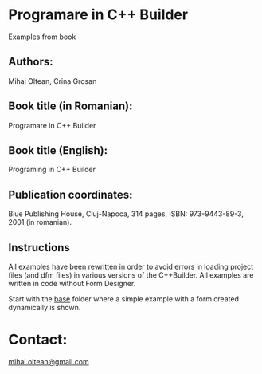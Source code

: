 # Programare in C++ Builder
Examples from book

## Authors: 
Mihai Oltean, Crina Grosan

## Book title (in Romanian):
Programare in C++ Builder

## Book title (English):
Programing in C++ Builder

## Publication coordinates:
Blue Publishing House, Cluj-Napoca, 314 pages, ISBN: 973-9443-89-3, 2001 (in romanian).

## Instructions
All examples have been rewritten in order to avoid errors in loading project files (and dfm files) in various versions of the C++Builder.
All examples are written in code without Form Designer.

Start with the [base](https://github.com/mihaioltean/Programare-in-C-Builder/tree/main/base) folder where a simple example with a form created dynamically is shown.


# Contact: 
mihai.oltean@gmail.com